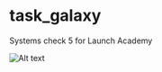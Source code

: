 task_galaxy
===========

Systems check 5 for Launch Academy

![Alt text](/task_galaxy/em.png?raw=true "EM diagram")
